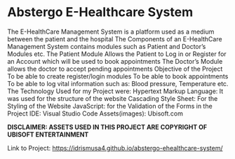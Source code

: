 # Abstergo E-Healthcare System
The E-HealthCare Management System is a platform used as a medium between the patient and the hospital
The Components of an E-HealthCare Management System contains modules such as Patient and Doctor’s Modules etc.
The Patient Module Allows the Patient to Log in or Register for an Account which will be used to book appointments
The Doctor’s Module allows the doctor to accept pending appointments
Objective of the Project
To be able to  create register/login modules
To be able to book appointments
To be able to log vital information such as: Blood pressure, Temperature etc.
The Technology Used for my Project were:
Hypertext Markup Language: It was used for the structure of the website
Cascading Style Sheet: For the Styling of the Website
JavaScript: for the Validation of the Forms in the Project
IDE: Visual Studio Code
Assets(images): Ubisoft.com

**DISCLAIMER: ASSETS USED IN THIS PROJECT ARE COPYRIGHT OF UBISOFT ENTERTAINMENT**

Link to Project: https://idrismusa4.github.io/abstergo-ehealthcare-system/



